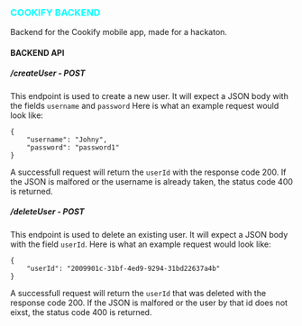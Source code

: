 ### <span style="color:#00ffff">COOKIFY BACKEND</span>

Backend for the Cookify mobile app, made for a hackaton.

#### BACKEND API
##### /createUser - POST
This endpoint is used to create a new user. It will expect a JSON body with the fields `username` and `password`
Here is what an example request would look like:
```
{
    "username": "Johny",
    "password": "password1"
}
```
A successfull request will return the `userId` with the response code 200. If the JSON is malfored or the username is already taken, the status code 400 is returned.

##### /deleteUser - POST
This endpoint is used to delete an existing user. It will expect a JSON body with the field `userId`.
Here is what an example request would look like:
```
{
    "userId": "2009901c-31bf-4ed9-9294-31bd22637a4b"
}
```
A successfull request will return the `userId` that was deleted with the response code 200. If the JSON is malfored or the user by that id does not eixst, the status code 400 is returned.